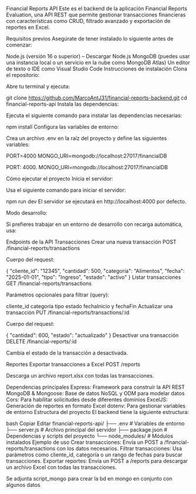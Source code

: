 Financial Reports API
Este es el backend de la aplicación Financial Reports Evaluation, una API REST que permite gestionar transacciones financieras con características como CRUD, filtrado avanzado y exportación de reportes en Excel.

Requisitos previos
Asegúrate de tener instalado lo siguiente antes de comenzar:

Node.js (versión 16 o superior) – Descargar Node.js
MongoDB (puedes usar una instancia local o un servicio en la nube como MongoDB Atlas)
Un editor de texto o IDE como Visual Studio Code
Instrucciones de instalación
Clona el repositorio:

Abre tu terminal y ejecuta:

git clone https://github.com/MarcoAntJ31/financial-reports-backend.git
cd financial-reports-api
Instala las dependencias:

Ejecuta el siguiente comando para instalar las dependencias necesarias:

npm install
Configura las variables de entorno:

Crea un archivo .env en la raíz del proyecto y define las siguientes variables:


PORT=4000
MONGO_URI=mongodb://localhost:27017/financialDB

PORT: 4000.
MONGO_URI=mongodb://localhost:27017/financialDB

Cómo ejecutar el proyecto
Inicia el servidor:

Usa el siguiente comando para iniciar el servidor:

npm run dev
El servidor se ejecutará en http://localhost:4000 por defecto.

Modo desarrollo:

Si prefieres trabajar en un entorno de desarrollo con recarga automática, usa:

Endpoints de la API
Transacciones
Crear una nueva transacción
POST /financial-reports/transactions

Cuerpo del request:

{
  "cliente_id": "12345",
  "cantidad": 500,
  "categoría": "Alimentos",
  "fecha": "2025-01-01",
  "tipo": "Ingreso",
  "estado": "activo"
}
Listar transacciones
GET /financial-reports/transactions

Parámetros opcionales para filtrar (query):

cliente_id
categoría
tipo
estado
fechaInicio y fechaFin
Actualizar una transacción
PUT /financial-reports/transactions/:id

Cuerpo del request:

{
  "cantidad": 600,
  "estado": "actualizado"
}
Desactivar una transacción
DELETE /financial-reports/:id

Cambia el estado de la transacción a desactivada.

Reportes
Exportar transacciones a Excel
POST /reports

Descarga un archivo report.xlsx con todas las transacciones.

Dependencias principales
Express: Framework para construir la API REST
MongoDB & Mongoose: Base de datos NoSQL y ODM para modelar datos
Cors: Para habilitar solicitudes desde diferentes dominios
ExcelJS: Generación de reportes en formato Excel
dotenv: Para gestionar variables de entorno
Estructura del proyecto
El backend tiene la siguiente estructura:

bash
Copiar
Editar
financial-reports-api/
├── .env               # Variables de entorno
├── server.js          # Archivo principal del servidor
├── package.json       # Dependencias y scripts del proyecto
└── node_modules/      # Módulos instalados
Ejemplo de uso
Crear transacciones: Envía un POST a /financial-reports/transactions con los datos necesarios.
Filtrar transacciones: Usa parámetros como cliente_id, categoría o un rango de fechas para buscar transacciones.
Exportar reportes: Envía un POST a /reports para descargar un archivo Excel con todas las transacciones.


Se adjunta script_mongo para crear la bd en mongo en conjunto con algunos datos

